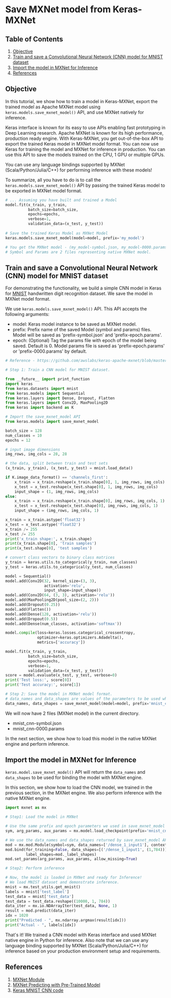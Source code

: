 # Save MXNet model from Keras-MXNet

## Table of Contents

1. [Objective](#objective)
2. [Train and save a Convolutional Neural Network (CNN) model for MNIST dataset](#train-and-save-a-convolutional-neural-network-(cnn)-model-for-mnist-dataset)
3. [Import the model in MXNet for Inference](#import-the-model-in-mxnet-for-inference)
4. [References](#references)

## Objective

In this tutorial, we show how to train a model in Keras-MXNet, export the trained model as Apache MXNet model using `keras.models.save_mxnet_model()` API, and use MXNet natively for inference.

Keras interface is known for its easy to use APIs enabling fast prototyping in Deep Learning research. Apache MXNet is known for its high performance, production ready engine. With Keras-MXNet, you get out-of-the-box API to export the trained Keras model in MXNet model format. 
You can now use Keras for training the model and MXNet for inference in production. You can use this API to save the 
models trained on the CPU, 1 GPU or multiple GPUs.

You can use any language bindings supported by MXNet (Scala/Python/Julia/C++) for performing inference with these 
models!

To summarize, all you have to do is to call the `keras.models.save_mxnet_model()` API by passing the trained Keras 
model to be exported in MXNet model format.

```python
# ... Assuming you have built and trained a Model
model.fit(x_train, y_train,
          batch_size=batch_size,
          epochs=epochs,
          verbose=1,
          validation_data=(x_test, y_test))
          
# Save the trained Keras Model as MXNet Model
keras.models.save_mxnet_model(model=model, prefix='my_model')

# You get the MXNet model - (my_model-symbol.json, my_model-0000.params) in your current directory.
# Symbol and Params are 2 files representing native MXNet model.

```
 
## Train and save a Convolutional Neural Network (CNN) model for MNIST dataset

For demonstrating the functionality, we build a simple CNN model in Keras for [MNIST](http://yann.lecun.com/exdb/mnist/) handwritten digit recognition dataset. We save the model in MXNet model format. 

We use `keras.models.save_mxnet_model()` API. This API accepts the following arguments:
* model: Keras model instance to be saved as MXNet model.
* prefix: Prefix name of the saved Model (symbol and params) files. Model will be saved as 'prefix-symbol.json' and 'prefix-epoch.params'.
* epoch: (Optional) Tag the params file with epoch of the model being saved. Default is 0. Model params file is saved as 'prefix-epoch.params' or 'prefix-0000.params' by default.

```python
# Reference - https://github.com/awslabs/keras-apache-mxnet/blob/master/examples/mnist_cnn.py

# Step 1: Train a CNN model for MNIST dataset.

from __future__ import print_function
import keras
from keras.datasets import mnist
from keras.models import Sequential
from keras.layers import Dense, Dropout, Flatten
from keras.layers import Conv2D, MaxPooling2D
from keras import backend as K

# Import the save_mxnet_model API
from keras.models import save_mxnet_model

batch_size = 128
num_classes = 10
epochs = 12

# input image dimensions
img_rows, img_cols = 28, 28

# the data, split between train and test sets
(x_train, y_train), (x_test, y_test) = mnist.load_data()

if K.image_data_format() == 'channels_first':
    x_train = x_train.reshape(x_train.shape[0], 1, img_rows, img_cols)
    x_test = x_test.reshape(x_test.shape[0], 1, img_rows, img_cols)
    input_shape = (1, img_rows, img_cols)
else:
    x_train = x_train.reshape(x_train.shape[0], img_rows, img_cols, 1)
    x_test = x_test.reshape(x_test.shape[0], img_rows, img_cols, 1)
    input_shape = (img_rows, img_cols, 1)

x_train = x_train.astype('float32')
x_test = x_test.astype('float32')
x_train /= 255
x_test /= 255
print('x_train shape:', x_train.shape)
print(x_train.shape[0], 'train samples')
print(x_test.shape[0], 'test samples')

# convert class vectors to binary class matrices
y_train = keras.utils.to_categorical(y_train, num_classes)
y_test = keras.utils.to_categorical(y_test, num_classes)

model = Sequential()
model.add(Conv2D(32, kernel_size=(3, 3),
                 activation='relu',
                 input_shape=input_shape))
model.add(Conv2D(64, (3, 3), activation='relu'))
model.add(MaxPooling2D(pool_size=(2, 2)))
model.add(Dropout(0.25))
model.add(Flatten())
model.add(Dense(128, activation='relu'))
model.add(Dropout(0.5))
model.add(Dense(num_classes, activation='softmax'))

model.compile(loss=keras.losses.categorical_crossentropy,
              optimizer=keras.optimizers.Adadelta(),
              metrics=['accuracy'])

model.fit(x_train, y_train,
          batch_size=batch_size,
          epochs=epochs,
          verbose=1,
          validation_data=(x_test, y_test))
score = model.evaluate(x_test, y_test, verbose=0)
print('Test loss:', score[0])
print('Test accuracy:', score[1])

# Step 2: Save the model in MXNet model format.
# data_names and data_shapes are values of the parameters to be used when loading the Model in MXNet.
data_names, data_shapes = save_mxnet_model(model=model, prefix='mnist_cnn', epoch=0)
``` 

We will now have 2 files (MXNet model) in the current directory.
* mnist_cnn-symbol.json
* mnist_cnn-0000.params

In the next section, we show how to load this model in the native MXNet engine and perform inference.

## Import the model in MXNet for Inference

`keras.model.save_mxnet_model()` API will return the `data_names` and `data_shapes` to be used for binding the model with MXNet engine. 

In this section, we show how to load the CNN model, we trained in the previous section, in the MXNet engine. We also 
perform inference with the native MXNet engine.

```python
import mxnet as mx

# Step1: Load the model in MXNet

# Use the same prefix and epoch parameters we used in save_mxnet_model API.
sym, arg_params, aux_params = mx.model.load_checkpoint(prefix='mnist_cnn', epoch=0)

# We use the data_names and data_shapes returned by save_mxnet_model API.
mod = mx.mod.Module(symbol=sym, data_names=['/dense_1_input1'], context=mx.cpu(), label_names=None)
mod.bind(for_training=False, data_shapes=[('/dense_1_input1', (1,784))], 
         label_shapes=mod._label_shapes)
mod.set_params(arg_params, aux_params, allow_missing=True)

# Step2: Perform inference

# Now, the model is loaded in MXNet and ready for Inference!
# We load MNIST dataset and demonstrate inference.
mnist = mx.test_utils.get_mnist()
labels = mnist['test_label']
test_data = mnist['test_data']
test_data = test_data.reshape((10000, 1, 784))
data_iter = mx.io.NDArrayIter(test_data, None, 1)
result = mod.predict(data_iter)
idx = 1020
print("Predicted - ", mx.ndarray.argmax(result[idx]))
print("Actual - ", labels[idx])
```

That's it! We trained a CNN model with Keras interface and used MXNet native engine in Python for inference. Also 
note that we can use any language binding supported by MXNet (Scala/Python/Julia/C++) for inference based on your 
production environment setup and requirements.

## References
1. [MXNet Module](https://mxnet.incubator.apache.org/api/python/module/module.html)
2. [MXNet Predicting with Pre-Trained Model](https://mxnet.incubator.apache.org/tutorials/python/predict_image.html)
3. [Keras MNIST CNN code](https://github.com/awslabs/keras-apache-mxnet/blob/master/examples/mnist_cnn.py)
